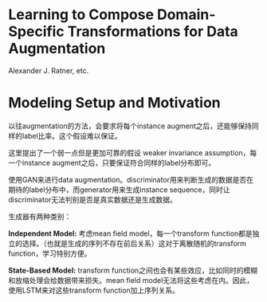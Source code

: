# Learning to Compose Domain-Specific Transformations for Data Augmentation

Alexander J. Ratner, etc.

# Modeling Setup and Motivation

以往augmentation的方法，会要求将每个instance augment之后，还能够保持同样的label比率。这个假设难以保证。

这里提出了一个弱一点但是更加可靠的假设 weaker invariance assumption，每一个instance augment之后，只要保证符合同样的label分布即可。

使用GAN来进行data augmentation。discriminator用来判断生成的数据是否在期待的label分布中，而generator用来生成instance sequence，同时让discriminator无法判别是否是真实数据还是生成数据。

生成器有两种类别：

**Independent Model:** 考虑mean field model，每一个transform function都是独立的选择。（也就是生成的序列不存在前后关系）这对于离散随机的transform function，学习特别方便。

**State-Based Model:** transform function之间也会有某些效应，比如同时的模糊和放缩处理会给数据带来损失。mean field model无法将这些考虑在内。因此，使用LSTM来对这些transform function加上序列关系。